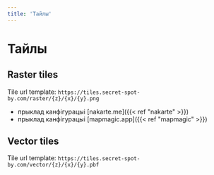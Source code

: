 ```yaml
---
title: 'Тайлы'
---
```


# Тайлы

## Raster tiles

Tile url template: `https://tiles.secret-spot-by.com/raster/{z}/{x}/{y}.png`

- прыклад канфігурацыі [nakarte.me]({{< ref "nakarte" >}})
- прыклад канфігурацыі [mapmagic.app]({{< ref "mapmagic" >}})

## Vector tiles

Tile url template: `https://tiles.secret-spot-by.com/vector/{z}/{x}/{y}.pbf`
